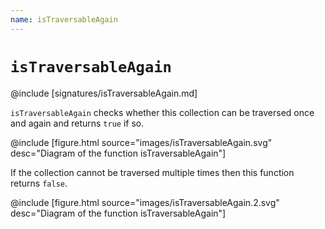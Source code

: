 ```yaml
---
name: isTraversableAgain
---
```


# `isTraversableAgain`

@include [signatures/isTraversableAgain.md]

`isTraversableAgain` checks whether this collection can be traversed once and again and returns
`true` if so.

@include [figure.html source="images/isTraversableAgain.svg" desc="Diagram of the function isTraversableAgain"]

If the collection cannot be traversed multiple times then this function returns `false`.

@include [figure.html source="images/isTraversableAgain.2.svg" desc="Diagram of the function isTraversableAgain"]
